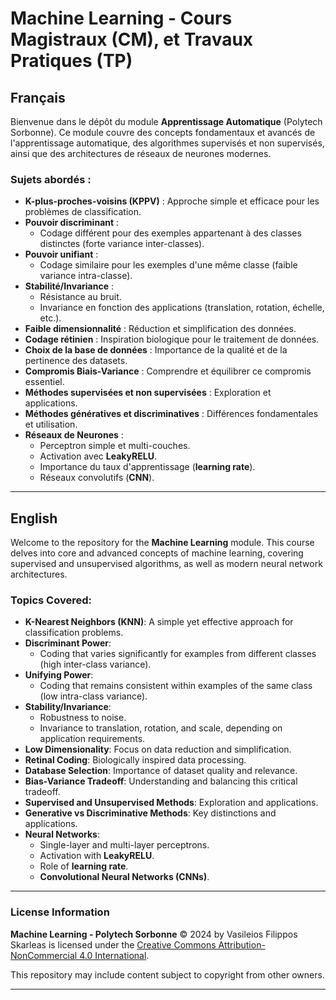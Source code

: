 # Machine Learning - Cours Magistraux (CM), et Travaux Pratiques (TP)

## Français

Bienvenue dans le dépôt du module **Apprentissage Automatique** (Polytech Sorbonne). Ce module couvre des concepts fondamentaux et avancés de l'apprentissage automatique, des algorithmes supervisés et non supervisés, ainsi que des architectures de réseaux de neurones modernes.

### Sujets abordés :
- **K-plus-proches-voisins (KPPV)** : Approche simple et efficace pour les problèmes de classification.
- **Pouvoir discriminant** :
  - Codage différent pour des exemples appartenant à des classes distinctes (forte variance inter-classes).
- **Pouvoir unifiant** :
  - Codage similaire pour les exemples d'une même classe (faible variance intra-classe).
- **Stabilité/Invariance** :
  - Résistance au bruit.
  - Invariance en fonction des applications (translation, rotation, échelle, etc.).
- **Faible dimensionnalité** : Réduction et simplification des données.
- **Codage rétinien** : Inspiration biologique pour le traitement de données.
- **Choix de la base de données** : Importance de la qualité et de la pertinence des datasets.
- **Compromis Biais-Variance** : Comprendre et équilibrer ce compromis essentiel.
- **Méthodes supervisées et non supervisées** : Exploration et applications.
- **Méthodes génératives et discriminatives** : Différences fondamentales et utilisation.
- **Réseaux de Neurones** :
  - Perceptron simple et multi-couches.
  - Activation avec **LeakyRELU**.
  - Importance du taux d'apprentissage (**learning rate**).
  - Réseaux convolutifs (**CNN**).

---

## English

Welcome to the repository for the **Machine Learning** module. This course delves into core and advanced concepts of machine learning, covering supervised and unsupervised algorithms, as well as modern neural network architectures.

### Topics Covered:
- **K-Nearest Neighbors (KNN)**: A simple yet effective approach for classification problems.
- **Discriminant Power**:
  - Coding that varies significantly for examples from different classes (high inter-class variance).
- **Unifying Power**:
  - Coding that remains consistent within examples of the same class (low intra-class variance).
- **Stability/Invariance**:
  - Robustness to noise.
  - Invariance to translation, rotation, and scale, depending on application requirements.
- **Low Dimensionality**: Focus on data reduction and simplification.
- **Retinal Coding**: Biologically inspired data processing.
- **Database Selection**: Importance of dataset quality and relevance.
- **Bias-Variance Tradeoff**: Understanding and balancing this critical tradeoff.
- **Supervised and Unsupervised Methods**: Exploration and applications.
- **Generative vs Discriminative Methods**: Key distinctions and applications.
- **Neural Networks**:
  - Single-layer and multi-layer perceptrons.
  - Activation with **LeakyRELU**.
  - Role of **learning rate**.
  - **Convolutional Neural Networks (CNNs)**.

---

### License Information

**Machine Learning - Polytech Sorbonne** © 2024 by Vasileios Filippos Skarleas is licensed under the [Creative Commons Attribution-NonCommercial 4.0 International](https://creativecommons.org/licenses/by-nc/4.0/). 

This repository may include content subject to copyright from other owners.

---
